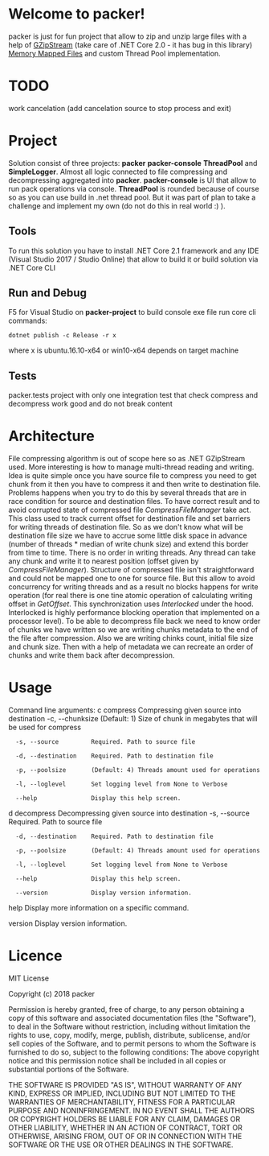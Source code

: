 # Welcome to packer!
packer is just for fun project that allow to zip and unzip large files with a help of [GZipStream](https://msdn.microsoft.com/ru-ru/library/system.io.compression.gzipstream%28v=vs.110%29.aspx) (take care of .NET Core 2.0 - it has bug in this library) [Memory Mapped Files](https://en.wikipedia.org/wiki/Memory-mapped_file) and custom Thread Pool implementation.

# TODO
work cancelation (add cancelation source to stop process and exit)

# Project
Solution consist of three projects: **packer** **packer-console** **ThreadPool** and **SimpleLogger**.
Almost all logic connected to file compressing and decompressing aggregated into **packer**. **packer-console** is UI that allow to run pack operations via console. **ThreadPool** is rounded because of course so as you can use build in .net thread pool. But it was part of plan to take a challenge and implement my own (do not do this in real world :) ).
## Tools
To run this solution you have to install .NET Core 2.1 framework and any IDE (Visual Studio 2017 / Studio Online) that allow to build it or build solution via .NET Core CLI
## Run and Debug
F5 for Visual Studio on **packer-project** 
to build console exe file run core cli commands:
```
dotnet publish -c Release -r x
```
where x is ubuntu.16.10-x64 or win10-x64 depends on target machine
## Tests
packer.tests project with only one integration test that check compress and decompress work good and do not break content

# Architecture
File compressing algorithm is out of scope here so as .NET GZipStream used. More interesting is how to manage multi-thread reading and writing. Idea is quite simple once you have source file to compress you need to get chunk from it then you have to compress it and then write to destination file. 
Problems happens when you try to do this by several threads that are in race condition for source and destination files. To have correct result and to avoid corrupted state of compressed file *CompressFileManager* take act. This class used to track current offset for destination file and set barriers for writing threads of destination file. So as we don't know what will be destination file size we have to accrue some little disk space in advance (number of threads * median of write chunk size) and extend this border from time to time. 
There is no order in writing threads. Any thread can take any chunk and write it to nearest position (offset given by *CompressFileManager*). Structure of compressed file isn't straightforward and could not be mapped one to one for source file. But this allow to avoid concurrency for writing threads and as a result no blocks happens for write operation (for real there is one tine atomic operation of calculating writing offset in *GetOffset*. This synchronization uses *Interlocked* under the hood. Interlocked is highly performance blocking operation that implemented on a processor level).
To be able to decompress file back we need to know order of chunks we have written so we are writing chunks metadata to the end of the file after compression. Also we are writing chinks count, initial file size and chunk size. Then with a help of metadata we can recreate an order of chunks and write them back after decompression.

# Usage
Command line arguments:
  c compress      Compressing given source into destination
	  -c, --chunksize      (Default: 1) Size of chunk in megabytes that will be used for compress

	  -s, --source         Required. Path to source file

	  -d, --destination    Required. Path to destination file

	  -p, --poolsize       (Default: 4) Threads amount used for operations

	  -l, --loglevel       Set logging level from None to Verbose

	  --help               Display this help screen.
  
  d decompress    Decompressing given source into destination
	  -s, --source         Required. Path to source file

	  -d, --destination    Required. Path to destination file

	  -p, --poolsize       (Default: 4) Threads amount used for operations

	  -l, --loglevel       Set logging level from None to Verbose

	  --help               Display this help screen.

	  --version            Display version information.
  
  help          Display more information on a specific command.

  version       Display version information.

# Licence
MIT License

Copyright (c) 2018 packer

Permission is hereby granted, free of charge, to any person obtaining a copy of this software and associated documentation files (the "Software"), to deal in the Software without restriction, including without limitation the rights to use, copy, modify, merge, publish, distribute, sublicense, and/or sell copies of the Software, and to permit persons to whom the Software is furnished to do so, subject to the following conditions:
The above copyright notice and this permission notice shall be included in all copies or substantial portions of the Software.

THE SOFTWARE IS PROVIDED "AS IS", WITHOUT WARRANTY OF ANY KIND, EXPRESS OR IMPLIED, INCLUDING BUT NOT LIMITED TO THE WARRANTIES OF MERCHANTABILITY, FITNESS FOR A PARTICULAR PURPOSE AND NONINFRINGEMENT. IN NO EVENT SHALL THE AUTHORS OR COPYRIGHT HOLDERS BE LIABLE FOR ANY CLAIM, DAMAGES OR OTHER LIABILITY, WHETHER IN AN ACTION OF CONTRACT, TORT OR OTHERWISE, ARISING FROM, OUT OF OR IN CONNECTION WITH THE SOFTWARE OR THE USE OR OTHER DEALINGS IN THE SOFTWARE.
